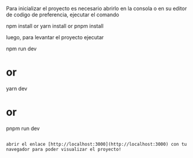 
Para inicializar el proyecto es necesario abrirlo en la consola o en su editor de codigo de preferencia,
ejecutar el comando 

npm install 
or 
yarn install
or
pnpm install

luego, para levantar el proyecto ejecutar 

npm run dev
# or
yarn dev
# or
pnpm run dev
```

abrir el enlace [http://localhost:3000](http://localhost:3000) con tu navegador para poder visualizar el proyecto!
